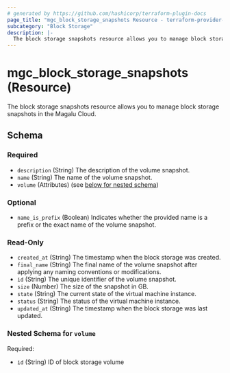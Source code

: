 ```yaml
---
# generated by https://github.com/hashicorp/terraform-plugin-docs
page_title: "mgc_block_storage_snapshots Resource - terraform-provider-mgc"
subcategory: "Block Storage"
description: |-
  The block storage snapshots resource allows you to manage block storage snapshots in the Magalu Cloud.
---
```


# mgc_block_storage_snapshots (Resource)

The block storage snapshots resource allows you to manage block storage snapshots in the Magalu Cloud.



<!-- schema generated by tfplugindocs -->
## Schema

### Required

- `description` (String) The description of the volume snapshot.
- `name` (String) The name of the volume snapshot.
- `volume` (Attributes) (see [below for nested schema](#nestedatt--volume))

### Optional

- `name_is_prefix` (Boolean) Indicates whether the provided name is a prefix or the exact name of the volume snapshot.

### Read-Only

- `created_at` (String) The timestamp when the block storage was created.
- `final_name` (String) The final name of the volume snapshot after applying any naming conventions or modifications.
- `id` (String) The unique identifier of the volume snapshot.
- `size` (Number) The size of the snapshot in GB.
- `state` (String) The current state of the virtual machine instance.
- `status` (String) The status of the virtual machine instance.
- `updated_at` (String) The timestamp when the block storage was last updated.

<a id="nestedatt--volume"></a>
### Nested Schema for `volume`

Required:

- `id` (String) ID of block storage volume

